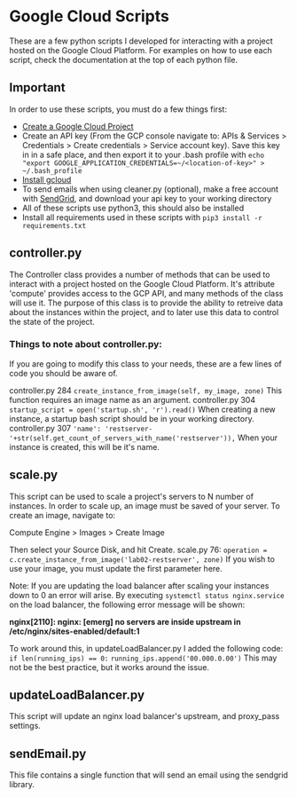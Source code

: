 # Google Cloud Scripts
These are a few python scripts I developed for interacting with a project hosted on the Google Cloud Platform. For examples on how to use each script, check the documentation at the top of each python file.

## Important
In order to use these scripts, you must do a few things first:
- [Create a Google Cloud Project](https://cloud.google.com/resource-manager/docs/creating-managing-projects)
- Create an API key (From the GCP console navigate to: APIs & Services > Credentials > Create credentials > Service account key). Save this key in in a safe place, and then export it to your .bash profile with `echo "export GOOGLE_APPLICATION_CREDENTIALS=~/<location-of-key>" > ~/.bash_profile`
- [Install gcloud](https://cloud.google.com/sdk/downloads)
- To send emails when using cleaner.py (optional), make a free account with [SendGrid](https://sendgrid.com/), and download your api key to your working directory
- All of these scripts use python3, this should also be installed
- Install all requirements used in these scripts with `pip3 install -r requirements.txt`

## controller.py
The Controller class provides a number of methods that can be used to interact with a project hosted on the Google Cloud Platform. It's attribute 'compute' provides access to the GCP API, and many methods of the class will use it. The purpose of this class is to provide the ability to retreive data about the instances within the project, and to later use this data to control the state of the project.

### Things to note about controller.py:
If you are going to modify this class to your needs, these are a few lines of code you should be aware of.

controller.py 284 `create_instance_from_image(self, my_image, zone)`
This function requires an image name as an argument. 
controller.py 304 `startup_script = open('startup.sh', 'r').read()`
When creating a new instance, a startup bash script should be in your working directory.
controller.py 307 `'name': 'restserver-'+str(self.get_count_of_servers_with_name('restserver')),`
When your instance is created, this will be it's name.

## scale.py

This script can be used to scale a project's servers to N number of instances. In order to scale up, an image must be saved of your server. To create an image, navigate to:

Compute Engine > Images > Create Image

Then select your Source Disk, and hit Create.
scale.py 76: `operation = c.create_instance_from_image('lab02-restserver', zone)`
If you wish to use your image, you must update the first parameter here.

Note: If you are updating the load balancer after scaling your instances down to 0 an
error will arise. By executing `systemctl status nginx.service` on the load balancer,
the following error message will be shown:

**nginx[2110]: nginx: [emerg] no servers are inside upstream in /etc/nginx/sites-enabled/default:1**

To work around this, in updateLoadBalancer.py I added the following code:
`if len(running_ips) == 0:`
  `running_ips.append('00.000.0.00')`
This may not be the best practice, but it works around the issue.


## updateLoadBalancer.py
This script will update an nginx load balancer's upstream, and proxy_pass settings.

## sendEmail.py
This file contains a single function that will send an email using the sendgrid library.
